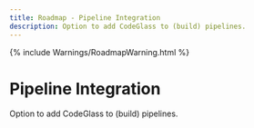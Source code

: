 ```yaml
---
title: Roadmap - Pipeline Integration
description: Option to add CodeGlass to (build) pipelines.
---
```

{% include Warnings/RoadmapWarning.html %}

# Pipeline Integration
Option to add CodeGlass to (build) pipelines.

